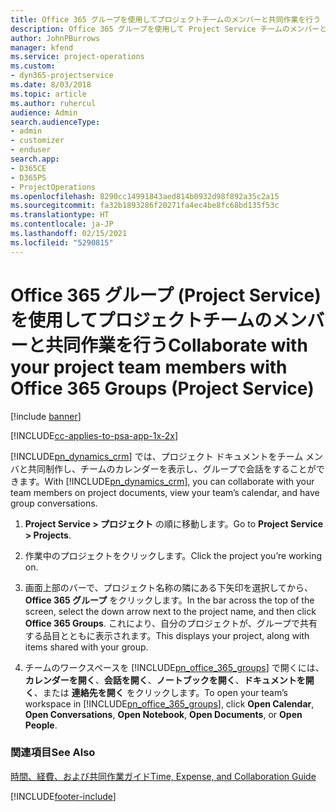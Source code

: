 ```yaml
---
title: Office 365 グループを使用してプロジェクトチームのメンバーと共同作業を行う
description: Office 365 グループを使用して Project Service チームのメンバーと共同作業する方法
author: JohnPBurrows
manager: kfend
ms.service: project-operations
ms.custom:
- dyn365-projectservice
ms.date: 8/03/2018
ms.topic: article
ms.author: ruhercul
audience: Admin
search.audienceType:
- admin
- customizer
- enduser
search.app:
- D365CE
- D365PS
- ProjectOperations
ms.openlocfilehash: 8290cc14991843aed814b0932d98f892a35c2a15
ms.sourcegitcommit: fa32b1893286f20271fa4ec4be8fc68bd135f53c
ms.translationtype: HT
ms.contentlocale: ja-JP
ms.lasthandoff: 02/15/2021
ms.locfileid: "5290815"
---
```

# <a name="collaborate-with-your-project-team-members-with-office-365-groups-project-service"></a><span data-ttu-id="74a4c-103">Office 365 グループ (Project Service) を使用してプロジェクトチームのメンバーと共同作業を行う</span><span class="sxs-lookup"><span data-stu-id="74a4c-103">Collaborate with your project team members with Office 365 Groups (Project Service)</span></span>

[!include [banner](../includes/psa-now-project-operations.md)]

[!INCLUDE[cc-applies-to-psa-app-1x-2x](../includes/cc-applies-to-psa-app-1x-2x.md)]

<span data-ttu-id="74a4c-104">[!INCLUDE[pn_dynamics_crm](../includes/pn-dynamics-crm.md)] では、プロジェクト ドキュメントをチーム メンバと共同制作し、チームのカレンダーを表示し、グループで会話をすることができます。</span><span class="sxs-lookup"><span data-stu-id="74a4c-104">With [!INCLUDE[pn_dynamics_crm](../includes/pn-dynamics-crm.md)], you can collaborate with your team members on project documents, view your team’s calendar, and have group conversations.</span></span>  
  
1. <span data-ttu-id="74a4c-105">**Project Service > プロジェクト** の順に移動します。</span><span class="sxs-lookup"><span data-stu-id="74a4c-105">Go to **Project Service > Projects**.</span></span>  
  
2. <span data-ttu-id="74a4c-106">作業中のプロジェクトをクリックします。</span><span class="sxs-lookup"><span data-stu-id="74a4c-106">Click the project you’re working on.</span></span>  
  
3. <span data-ttu-id="74a4c-107">画面上部のバーで、プロジェクト名称の隣にある下矢印を選択してから、 **Office 365 グループ** をクリックします。</span><span class="sxs-lookup"><span data-stu-id="74a4c-107">In the bar across the top of the screen, select the down arrow next to the project name, and then click **Office 365 Groups**.</span></span> <span data-ttu-id="74a4c-108">これにより、自分のプロジェクトが、グループで共有する品目とともに表示されます。</span><span class="sxs-lookup"><span data-stu-id="74a4c-108">This displays your project, along with items shared with your group.</span></span>  
  
4. <span data-ttu-id="74a4c-109">チームのワークスペースを [!INCLUDE[pn_office_365_groups](../includes/pn-office-365-groups.md)] で開くには、**カレンダーを開く**、**会話を開く**、**ノートブックを開く**、**ドキュメントを開く**、または **連絡先を開く** をクリックします。</span><span class="sxs-lookup"><span data-stu-id="74a4c-109">To open your team’s workspace in [!INCLUDE[pn_office_365_groups](../includes/pn-office-365-groups.md)], click **Open Calendar**, **Open Conversations**, **Open Notebook**, **Open Documents**, or **Open People**.</span></span>  
  
### <a name="see-also"></a><span data-ttu-id="74a4c-110">関連項目</span><span class="sxs-lookup"><span data-stu-id="74a4c-110">See Also</span></span>  
 [<span data-ttu-id="74a4c-111">時間、経費、および共同作業ガイド</span><span class="sxs-lookup"><span data-stu-id="74a4c-111">Time, Expense, and Collaboration Guide</span></span>](../psa/time-expense-collaboration-guide.md)


[!INCLUDE[footer-include](../includes/footer-banner.md)]